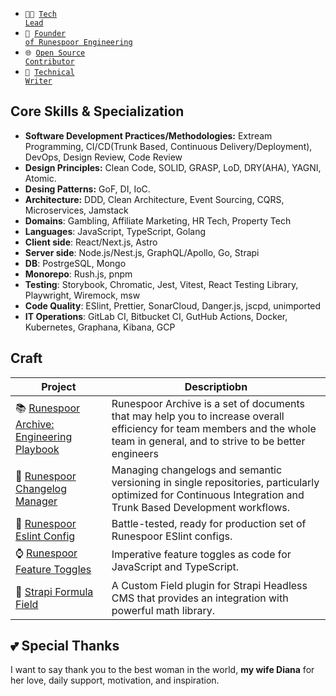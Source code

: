 - <code>👨‍💻 [Tech Lead](https://ua.linkedin.com/in/boris-shuliak-1a3b441b7)</code>
- <code>🐍 [Founder of Runespoor Engineering](https://github.com/runespoor-engineering)</code>
- <code>🌐 [Open Source Contributor](https://github.com/BorysShulyak#craft)</code>
- <code>📝 [Technical Writer](https://runespoor.substack.com)</code>

## Core Skills & Specialization
- **Software Development Practices/Methodologies:** Extream Programming, CI/CD(Trunk Based, Continuous Delivery/Deployment), DevOps, Design Review, Code Review
- **Design Principles:** Clean Code, SOLID, GRASP, LoD, DRY(AHA), YAGNI, Atomic.
- **Desing Patterns:** GoF, DI, IoC.
- **Architecture:** DDD, Clean Architecture, Event Sourcing, CQRS, Microservices, Jamstack
- **Domains**: Gambling, Affiliate Marketing, HR Tech, Property Tech
- **Languages**: JavaScript, TypeScript, Golang
- **Client side**: React/Next.js, Astro
- **Server side**: Node.js/Nest.js, GraphQL/Apollo, Go, Strapi
- **DB**: PostrgeSQL, Mongo
- **Monorepo**: Rush.js, pnpm
- **Testing**: Storybook, Chromatic, Jest, Vitest, React Testing Library, Playwright, Wiremock, msw
- **Code Quality**: ESlint, Prettier, SonarCloud, Danger.js, jscpd, unimported
- **IT Operations**: GitLab CI, Bitbucket CI, GutHub Actions, Docker, Kubernetes, Graphana, Kibana, GCP

## Craft

| Project                    | Descriptiobn                                      |
|------------------------------|--------------------------------------------------|
| 📚 [Runespoor Archive: Engineering Playbook](https://runespoor-engineering.github.io/runespoorstack/docs/engineering-playbook/engineering-playbook-checklist) | Runespoor Archive is a set of documents that may help you to increase overall efficiency for team members and the whole team in general, and to strive to be better engineers |
📝 [Runespoor Changelog Manager](https://github.com/runespoor-engineering/runespoorstack/tree/main/cli/changelog) | Managing changelogs and semantic versioning in single repositories, particularly optimized for Continuous Integration and Trunk Based Development workflows. |
| 🚯 [Runespoor Eslint Config](https://www.npmjs.com/package/@runespoorstack/eslint-config) | Battle-tested, ready for production set of Runespoor ESlint configs. |
| ⌚ [Runespoor Feature Toggles](https://www.npmjs.com/package/@runespoorstack/feature-toggles-imperative) | Imperative feature toggles as code for JavaScript and TypeScript. |
| 📐 [Strapi Formula Field](https://market.strapi.io/plugins/strapi-plugin-field-formula) | A Custom Field plugin for Strapi Headless CMS that provides an integration with powerful math library. |
## 💕 Special Thanks

I want to say thank you to the best woman in the world, **my wife Diana** for her love, daily support, motivation, and inspiration.
